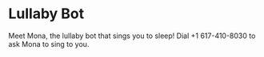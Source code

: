 # Lullaby Bot
Meet Mona, the lullaby bot that sings you to sleep! Dial +1 617-410-8030 to ask Mona to sing to you.

